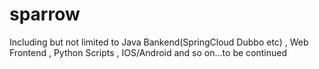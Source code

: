 # sparrow
Including but not limited to Java Bankend(SpringCloud Dubbo etc) , Web Frontend , Python Scripts , IOS/Android and so on...to be continued
